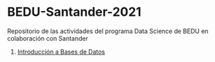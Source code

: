 # BEDU-Santander-2021
Repositorio de las actividades del programa Data Science de BEDU en colaboración con Santander

1. [Introducción a Bases de Datos](https://github.com/LIZZETHGOMEZ/BEDU-Santander-2021/tree/main/Introduccion%20a%20Bases%20de%20Datos)
